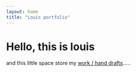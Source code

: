 ```yaml
---
layout: home
title: "Louis portfolio"
---
```


<h1>Hello, this is louis</h1>

<div class="slogan">
  and this little space store my <a href="/works">work / hand drafts</a>.....
</div>
